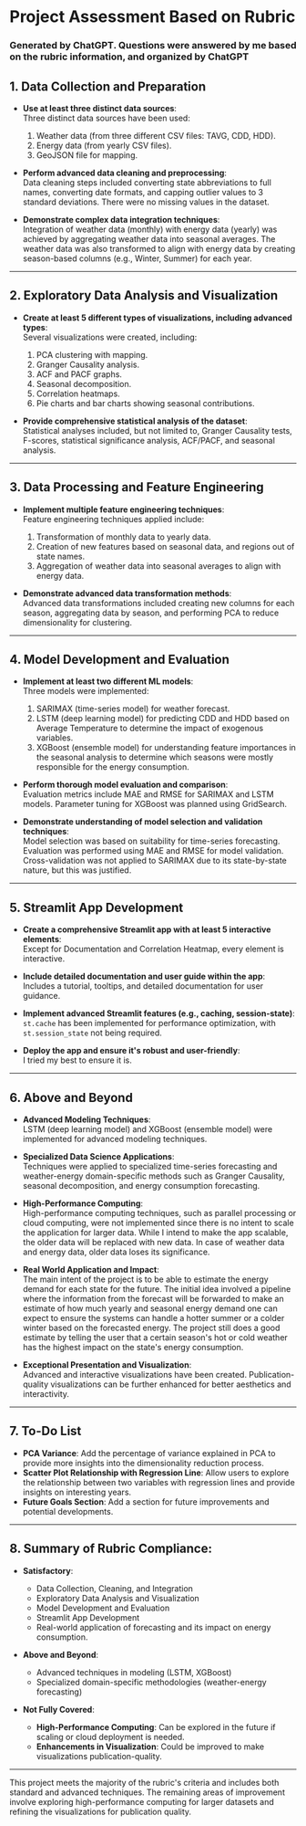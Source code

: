 # Project Assessment Based on Rubric
### Generated by ChatGPT. Questions were answered by me based on the rubric information, and organized by ChatGPT
## 1. Data Collection and Preparation
- **Use at least three distinct data sources**:  
  Three distinct data sources have been used:  
  1. Weather data (from three different CSV files: TAVG, CDD, HDD).  
  2. Energy data (from yearly CSV files).  
  3. GeoJSON file for mapping.

- **Perform advanced data cleaning and preprocessing**:  
  Data cleaning steps included converting state abbreviations to full names, converting date formats, and capping outlier values to 3 standard deviations. There were no missing values in the dataset.

- **Demonstrate complex data integration techniques**:  
  Integration of weather data (monthly) with energy data (yearly) was achieved by aggregating weather data into seasonal averages. The weather data was also transformed to align with energy data by creating season-based columns (e.g., Winter, Summer) for each year.

---

## 2. Exploratory Data Analysis and Visualization
- **Create at least 5 different types of visualizations, including advanced types**:  
  Several visualizations were created, including:  
  1. PCA clustering with mapping.  
  2. Granger Causality analysis.  
  3. ACF and PACF graphs.  
  4. Seasonal decomposition.  
  5. Correlation heatmaps.  
  6. Pie charts and bar charts showing seasonal contributions.

- **Provide comprehensive statistical analysis of the dataset**:  
  Statistical analyses included, but not limited to, Granger Causality tests, F-scores, statistical significance analysis, ACF/PACF, and seasonal analysis.

---

## 3. Data Processing and Feature Engineering
- **Implement multiple feature engineering techniques**:  
  Feature engineering techniques applied include:  
  1. Transformation of monthly data to yearly data.  
  2. Creation of new features based on seasonal data, and regions out of state names.  
  3. Aggregation of weather data into seasonal averages to align with energy data.

- **Demonstrate advanced data transformation methods**:  
  Advanced data transformations included creating new columns for each season, aggregating data by season, and performing PCA to reduce dimensionality for clustering.

---

## 4. Model Development and Evaluation
- **Implement at least two different ML models**:  
  Three models were implemented:  
  1. SARIMAX (time-series model) for weather forecast.  
  2. LSTM (deep learning model) for predicting CDD and HDD based on Average Temperature to determine the impact of exogenous variables.  
  3. XGBoost (ensemble model) for understanding feature importances in the seasonal analysis to determine which seasons were mostly responsible for the energy consumption.

- **Perform thorough model evaluation and comparison**:  
  Evaluation metrics include MAE and RMSE for SARIMAX and LSTM models. Parameter tuning for XGBoost was planned using GridSearch.

- **Demonstrate understanding of model selection and validation techniques**:  
  Model selection was based on suitability for time-series forecasting. Evaluation was performed using MAE and RMSE for model validation. Cross-validation was not applied to SARIMAX due to its state-by-state nature, but this was justified.

---

## 5. Streamlit App Development
- **Create a comprehensive Streamlit app with at least 5 interactive elements**:  
  Except for Documentation and Correlation Heatmap, every element is interactive.

- **Include detailed documentation and user guide within the app**:  
  Includes a tutorial, tooltips, and detailed documentation for user guidance.

- **Implement advanced Streamlit features (e.g., caching, session-state)**:  
  `st.cache` has been implemented for performance optimization, with `st.session_state` not being required.

- **Deploy the app and ensure it's robust and user-friendly**:  
  I tried my best to ensure it is.

---

## 6. Above and Beyond
- **Advanced Modeling Techniques**:  
  LSTM (deep learning model) and XGBoost (ensemble model) were implemented for advanced modeling techniques.

- **Specialized Data Science Applications**:  
  Techniques were applied to specialized time-series forecasting and weather-energy domain-specific methods such as Granger Causality, seasonal decomposition, and energy consumption forecasting.

- **High-Performance Computing**:  
  High-performance computing techniques, such as parallel processing or cloud computing, were not implemented since there is no intent to scale the application for larger data. While I intend to make the app scalable, the older data will be replaced with new data. In case of weather data and energy data, older data loses its significance. 

- **Real World Application and Impact**:  
  The main intent of the project is to be able to estimate the energy demand for each state for the future. The initial idea involved a pipeline where the information from the forecast will be forwarded to make an estimate of how much yearly and seasonal energy demand one can expect to ensure the systems can handle a hotter summer or a colder winter based on the forecasted energy. The project still does a good estimate by telling the user that a certain season's hot or cold weather has the highest impact on the state's energy consumption. 

- **Exceptional Presentation and Visualization**:  
  Advanced and interactive visualizations have been created. Publication-quality visualizations can be further enhanced for better aesthetics and interactivity.

---

## 7. To-Do List
- **PCA Variance**: Add the percentage of variance explained in PCA to provide more insights into the dimensionality reduction process.
- **Scatter Plot Relationship with Regression Line**: Allow users to explore the relationship between two variables with regression lines and provide insights on interesting years.
- **Future Goals Section**: Add a section for future improvements and potential developments.

---

## 8. Summary of Rubric Compliance:
- **Satisfactory**:
  - Data Collection, Cleaning, and Integration
  - Exploratory Data Analysis and Visualization
  - Model Development and Evaluation
  - Streamlit App Development
  - Real-world application of forecasting and its impact on energy consumption.
  
- **Above and Beyond**:
  - Advanced techniques in modeling (LSTM, XGBoost)
  - Specialized domain-specific methodologies (weather-energy forecasting)
  
- **Not Fully Covered**:
  - **High-Performance Computing**: Can be explored in the future if scaling or cloud deployment is needed.
  - **Enhancements in Visualization**: Could be improved to make visualizations publication-quality.

---

This project meets the majority of the rubric's criteria and includes both standard and advanced techniques. The remaining areas of improvement involve exploring high-performance computing for larger datasets and refining the visualizations for publication quality.
